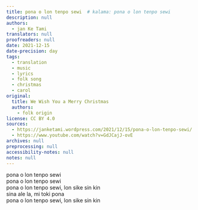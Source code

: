 ```yaml
---
title: pona o lon tenpo sewi  # kalama: pona o lon tenpo sewi
description: null
authors:
  - jan Ke Tami
translators: null
proofreaders: null
date: 2021-12-15
date-precision: day
tags:
  - translation
  - music
  - lyrics
  - folk song
  - christmas
  - carol
original:
  title: We Wish You a Merry Christmas
  authors:
    - folk origin
license: CC BY 4.0
sources:
  - https://janketami.wordpress.com/2021/12/15/pona-o-lon-tenpo-sewi/
  - https://www.youtube.com/watch?v=GdJCajJ-ovE
archives: null
preprocessing: null
accessibility-notes: null
notes: null
---
```


pona o lon tenpo sewi  \
pona o lon tenpo sewi  \
pona o lon tenpo sewi, lon sike sin kin  \
sina ale la, mi toki pona  \
pona o lon tenpo sewi, lon sike sin kin
